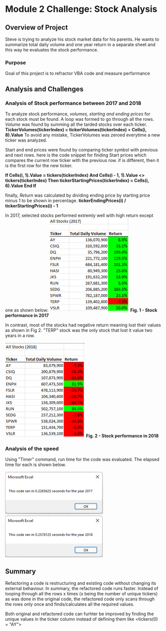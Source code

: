 # Module 2 Challenge: Stock Analysis

## Overview of Project
Steve is trying to analyze his stock market data for his parents. He wants to summarize total daily volume and one year return in a separate sheet and this way he evaluates the stock performance.
### Purpose
Goal of this project is to refractor VBA code and measure performance
## Analysis and Challenges
### Analysis of Stock performance between 2017 and 2018
To analyze stock performance, *volumes, starting and ending prices* for each stock must be found.
A loop was formed to go through all the rows.
*Volume* was found by summing all the tarded stocks over each ticker. 
**TickerVolumes(tickerIndex) = tickerVolumes(tickerIndex) + Cells(i, 8).Value** 
To avoid any mistake, TickerVolumes was zeroed everytime a new ticker was analyzed.

Start and end prices were found by comparing ticker symbol with previous and next rows. 
here is the code snippet for finding Start prices which compares the current row ticker with the previous row. if is different, then it is the first row for the new ticker.

**If Cells(i, 1).Value = tickers(tickerIndex) And Cells(i - 1, 1).Value <> tickers(tickerIndex) Then
            tickerStartingPrices(tickerIndex) = Cells(i, 6).Value
         End If**

finally, *Return* was calculated by dividing ending price by starting price minus 1 to be shown in percentage.
**tickerEndingPrices(i) / tickerStartingPrices(i) - 1**

In 2017, selected stocks performed extremly well with high return except one as shown below:
![2017_stock_performance](/Resources/2017_stock_performance.png)
**Fig. 1 - Stock performance in 2017**

In contrast, most of the stocks had negative return meaning lost their values as shown in Fig 2. 
"TERP" stock was the only stock that lost it value two years in a row. 

![2018_stock_performance](/Resources/2018_stock_performance.png)
**Fig. 2 - Stock performance in 2018**


### Analysis of the speed
Using "Timer" command, run time for the code was evaluated. The elapsed time for each is shown below.

![VBA_CHALLENGE_2017](/Resources/VBA_Challenge_2017.png) ![VBA_CHALLENGE_2018](/Resources/VBA_Challenge_2018.png)


## Summary
Refactoring a code is restructuring and existing code without changing its external behaviour. 
In summary, the refactored code runs faster. Instead of looping through all the rows x times (x being the number of unique tickers) as was done in the original code, the refactored code only scans through the rows only once and finds/calculates all the required values. 

Both original and refactored code can furhter be improved by finding the unique values in the ticker column instead of defining them like <tickers(0) = "AY"> 